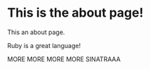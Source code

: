 # This is the about page!

This an about page.

Ruby is a great language!

MORE MORE MORE MORE SINATRAAA
  

  
